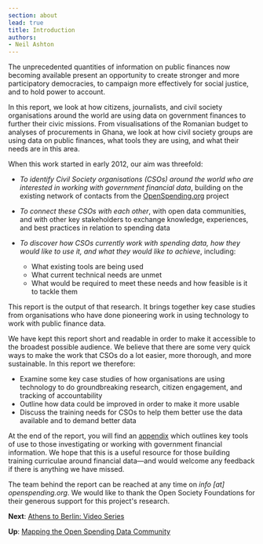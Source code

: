 ```yaml
---
section: about
lead: true
title: Introduction
authors:
- Neil Ashton
---
```

The unprecedented quantities of information on public finances now becoming available present an opportunity to create stronger and more participatory democracies, to campaign more effectively for social justice, and to hold power to account.

In this report, we look at how citizens, journalists, and civil society organisations around the world are using data on government finances to further their civic missions. From visualisations of the Romanian budget to analyses of procurements in Ghana, we look at how civil society groups are using data on public finances, what tools they are using, and what their needs are in this area.

When this work started in early 2012, our aim was threefold:

* *To identify Civil Society organisations (CSOs) around the world who are interested in working with government financial data*, building on the existing network of contacts from the [OpenSpending.org](http://openspending.org) project

* *To connect these CSOs with each other*, with open data communities, and with other key stakeholders to exchange knowledge, experiences, and best practices in relation to spending data

* *To discover how CSOs currently work with spending data, how they would like to use it, and what they would like to achieve*, including:

  * What existing tools are being used
  * What current technical needs are unmet
  * What would be required to meet these needs and how feasible is it to tackle them

This report is the output of that research. It brings together key case studies from organisations who have done pioneering work in using technology to work with public finance data.

We have kept this report short and readable in order to make it accessible to the broadest possible audience. We believe that there are some very quick ways to make the work that CSOs do a lot easier, more thorough, and more sustainable. In this report we therefore:

  * Examine some key case studies of how organisations are using technology to do groundbreaking research,  citizen engagement, and tracking of accountability
  * Outline how data could be improved in order to make it more usable
  * Discuss the training needs for CSOs to help them better use the data available and to demand better data

At the end of the report, you will find an [appendix](../appendix) which outlines key tools of use to those investigating or working with government financial information. We hope that this is a useful resource for those building training curriculae around financial data—and would welcome any feedback if there is anything we have missed.

The team behind the report can be reached at any time on *info [at] openspending.org*. We would like to thank the Open Society Foundations for their generous support for this project's research.

**Next**: [Athens to Berlin: Video Series](../introduction/videos/)

**Up**: [Mapping the Open Spending Data Community](../)
